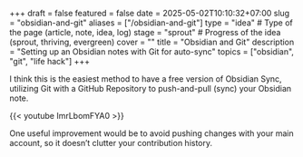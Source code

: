 +++
draft = false
featured = false
date = 2025-05-02T10:10:32+07:00
slug = "obsidian-and-git"
aliases = ["/obsidian-and-git"]
type = "idea" # Type of the page (article, note, idea, log)
stage = "sprout" # Progress of the idea (sprout, thriving, evergreen)
cover = ""
title = "Obsidian and Git"
description = "Setting up an Obsidian notes with Git for auto-sync"
topics = ["obsidian", "git", "life hack"]
+++

I think this is the easiest method to have a free version of Obsidian Sync, utilizing Git with a GitHub Repository to push-and-pull (sync) your Obsidian note.

{{< youtube ImrLbomFYA0 >}}

One useful improvement would be to avoid pushing changes with your main account, so it doesn’t clutter your contribution history.
